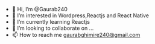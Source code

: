 - 👋 Hi, I’m @Gaurab240
- 👀 I’m interested in Wordpress,Reactjs and React Native
- 🌱 I’m currently learning Reactjs
- 💞️ I’m looking to collaborate on ...
- 📫 How to reach me gaurabghimire240@gmail.com

<!---
Gaurab240/Gaurab240 is a ✨ special ✨ repository because its `README.md` (this file) appears on your GitHub profile.
You can click the Preview link to take a look at your changes.
--->
